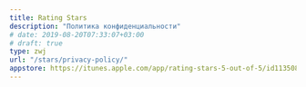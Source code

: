 ```yaml
---
title: Rating Stars
description: "Политика конфиденциальности"
# date: 2019-08-20T07:33:07+03:00
# draft: true
type: zwj
url: "/stars/privacy-policy/"
appstore: https://itunes.apple.com/app/rating-stars-5-out-of-5/id1135086336?ls=1&mt=8
---
```

